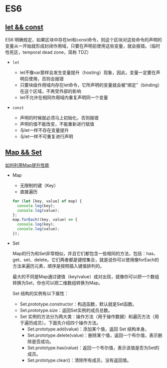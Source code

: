 # ES6
## [let && const](https://es6.ruanyifeng.com/?search=map&x=0&y=0#docs/let)
ES6 明确规定，如果区块中存在let和const命令，则这个区块对这些命令的声明的变量从一开始就形成封闭作用域，只要在声明前使用这些变量，就会报错。（临时性死区，temporal dead zone，简称 TDZ）

- ```let```
  - let不像var那样会发生变量提升（hosting）现象，因此，变量一定要在声明后使用，否则会报错
  - 只要块级作用域内存在let命令，它所声明的变量就会被“绑定”（binding）在这个区域，不再受外部的影响
  - let不允许在相同作用域内重复声明同一个变量

- ```const```
  - 声明的时候就必须马上初始化，否则报错
  - 声明的值不能改变，不能重新进行赋值
  - 与let一样不存在变量提升
  - 与let一样不可重复进行声明

## [Map && Set](https://es6.ruanyifeng.com/?search=map&x=0&y=0#docs/set-map)
[如何利用Map提升性能](https://zhuanlan.zhihu.com/p/77897608)
- Map
  - 无限制的键（Key）
  - 直接遍历
  ```js
  for (let [key, value] of map) {
    console.log(key);
    console.log(value);
  };
  map.forEach((key, value) => {
    console.log(key);
    console.log(value);
  });
  ```

- Set
  
  Map的行为和Set非常相似，并且它们都包含一些相同的方法，包括：has、get、set、delete。它们两者都是键控集合，就是说你可以使用像forEach的方法来遍历元素，顺序是按照插入键值排列的。

  最大的不同是Map通过键值（key/value）成对出现，就像你可以把一个数组转换为Set，你也可以把二维数组转换为Map。

  Set 结构的实例有以下属性：

  - Set.prototype.constructor：构造函数，默认就是Set函数。
  - Set.prototype.size：返回Set实例的成员总数。
  - Set 实例的方法分为两大类：操作方法（用于操作数据）和遍历方法（用于遍历成员）。下面先介绍四个操作方法。
    - Set.prototype.add(value)：添加某个值，返回 Set 结构本身。
    - Set.prototype.delete(value)：删除某个值，返回一个布尔值，表示删除是否成功。
    - Set.prototype.has(value)：返回一个布尔值，表示该值是否为Set的成员。
    - Set.prototype.clear()：清除所有成员，没有返回值。
